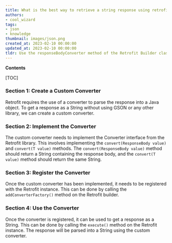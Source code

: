 ```yaml
---
title: What is the best way to retrieve a string response using retrofit in an Android application without using gson or any other library?
authors:
- cool_wizard
tags:
- json
- knowledge
thumbnail: images/json.png
created_at: 2023-02-10 00:00:00
updated_at: 2023-02-10 00:00:00
tldr: Use the responseBodyConverter method of the Retrofit Builder class to convert the response to a String.
---
```


**Contents**

[TOC]

### Section 1: Create a Custom Converter

Retrofit requires the use of a converter to parse the response into a Java object. To get a response as a String without using GSON or any other library, we can create a custom converter.

### Section 2: Implement the Converter

The custom converter needs to implement the Converter interface from the Retrofit library. This involves implementing the `convert(ResponseBody value)` and `convert(T value)` methods. The `convert(ResponseBody value)` method should return a String containing the response body, and the `convert(T value)` method should return the same String.

### Section 3: Register the Converter

Once the custom converter has been implemented, it needs to be registered with the Retrofit instance. This can be done by calling the `addConverterFactory()` method on the Retrofit builder.

### Section 4: Use the Converter

Once the converter is registered, it can be used to get a response as a String. This can be done by calling the `execute()` method on the Retrofit instance. The response will be parsed into a String using the custom converter.
